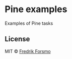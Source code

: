 # Pine examples

Examples of Pine tasks

## License

MIT © [Fredrik Forsmo](https://github.com/frozzare)
